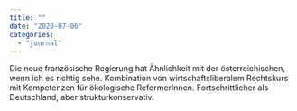 ```yaml
---
title: ""
date: "2020-07-06"
categories: 
  - "journal"
---
```


Die neue französische Regierung hat Ähnlichkeit mit der österreichischen, wenn ich es richtig sehe. Kombination von wirtschaftsliberalem Rechtskurs mit Kompetenzen für ökologische ReformerInnen. Fortschrittlicher als Deutschland, aber strukturkonservativ.
